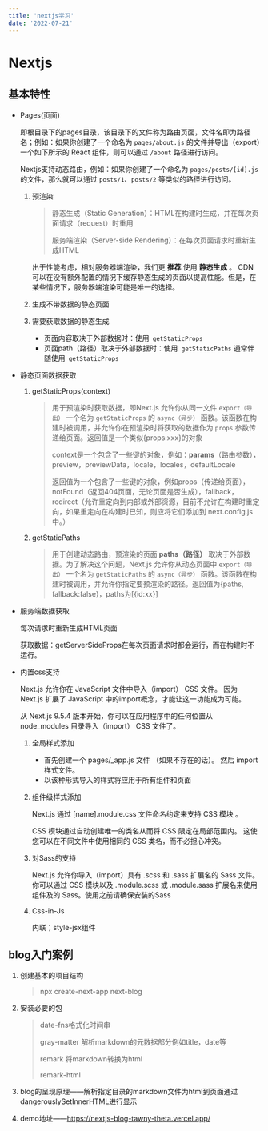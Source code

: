 ```yaml
---
title: 'nextjs学习'
date: '2022-07-21'
---
```


# Nextjs

## 基本特性

* Pages(页面)

  即根目录下的pages目录，该目录下的文件称为路由页面，文件名即为路径名；例如：如果你创建了一个命名为 `pages/about.js` 的文件并导出（export）一个如下所示的 React 组件，则可以通过 `/about` 路径进行访问。

  Nextjs支持动态路由，例如：如果你创建了一个命名为 `pages/posts/[id].js` 的文件，那么就可以通过 `posts/1`、`posts/2` 等类似的路径进行访问。

  1. 预渲染

     > 静态生成（Static Generation）：HTML在构建时生成，并在每次页面请求（request）时重用
     >
     > 服务端渲染（Server-side Rendering）：在每次页面请求时重新生成HTML

     出于性能考虑，相对服务器端渲染，我们更 **推荐** 使用 **静态生成** 。 CDN 可以在没有额外配置的情况下缓存静态生成的页面以提高性能。但是，在某些情况下，服务器端渲染可能是唯一的选择。

  2. 生成不带数据的静态页面

  3. 需要获取数据的静态生成

     - 页面内容取决于外部数据时：使用` getStaticProps`
     - 页面path（路径）取决于外部数据时：使用` getStaticPaths` 通常伴随使用` getStaticProps`

* 静态页面数据获取

  1. getStaticProps(context)

     > 用于预渲染时获取数据，即Next.js 允许你从同一文件 `export（导出）` 一个名为 `getStaticProps` 的 `async（异步）` 函数。该函数在构建时被调用，并允许你在预渲染时将获取的数据作为 `props` 参数传递给页面。返回值是一个类似{props:xxx}的对象
     >
     > context是一个包含了一些键的对象，例如：**params**（路由参数），preview，previewData，locale，locales，defaultLocale
     >
     > 返回值为一个包含了一些键的对象，例如props（传递给页面），notFound（返回404页面，无论页面是否生成），fallback，redirect（允许重定向到内部或外部资源，目前不允许在构建时重定向，如果重定向在构建时已知，则应将它们添加到 next.config.js 中。）

  2. getStaticPaths

     > 用于创建动态路由，预渲染的页面 **paths（路径）** 取决于外部数据。为了解决这个问题，Next.js 允许你从动态页面中 `export（导出）` 一个名为 `getStaticPaths` 的 `async（异步）` 函数。该函数在构建时被调用，并允许你指定要预渲染的路径。返回值为{paths, fallback:false}，paths为[{id:xx}]

* 服务端数据获取

  每次请求时重新生成HTML页面

  获取数据：getServerSideProps在每次页面请求时都会运行，而在构建时不运行。

* 内置css支持

  Next.js 允许你在 JavaScript 文件中导入（import） CSS 文件。 因为 Next.js 扩展了 JavaScript 中的import概念，才能让这一功能成为可能。

  从 Next.js 9.5.4 版本开始，你可以在应用程序中的任何位置从 node_modules 目录导入（import） CSS 文件了。

  1. 全局样式添加

     * 首先创建一个 pages/_app.js 文件 （如果不存在的话）。 然后 import 样式文件。
     * 以该种形式导入的样式将应用于所有组件和页面

  2. 组件级样式添加

     Next.js 通过 [name].module.css 文件命名约定来支持 CSS 模块 。

     CSS 模块通过自动创建唯一的类名从而将 CSS 限定在局部范围内。 这使您可以在不同文件中使用相同的 CSS 类名，而不必担心冲突。

  3. 对Sass的支持

     Next.js 允许你导入（import）具有 .scss 和 .sass 扩展名的 Sass 文件。 你可以通过 CSS 模块以及 .module.scss 或 .module.sass 扩展名来使用组件及的 Sass。使用之前请确保安装的Sass

  4. Css-in-Js

     内联；style-jsx组件

## blog入门案例

1. 创建基本的项目结构

   > npx create-next-app next-blog

2. 安装必要的包

   > date-fns格式化时间串
   >
   > gray-matter 解析markdown的元数据部分例如title，date等
   >
   > remark 将markdown转换为html
   >
   > remark-html

3. blog的呈现原理——解析指定目录的markdown文件为html到页面通过dangerouslySetInnerHTML进行显示

4. demo地址——https://nextjs-blog-tawny-theta.vercel.app/


​     

​     

​     

